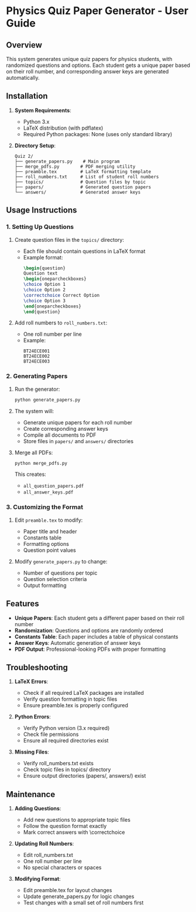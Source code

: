 # Physics Quiz Paper Generator - User Guide

## Overview
This system generates unique quiz papers for physics students, with randomized questions and options. Each student gets a unique paper based on their roll number, and corresponding answer keys are generated automatically.

## Installation

1. **System Requirements**:
   - Python 3.x
   - LaTeX distribution (with pdflatex)
   - Required Python packages: None (uses only standard library)

2. **Directory Setup**:
   ```
   Quiz 2/
   ├── generate_papers.py    # Main program
   ├── merge_pdfs.py        # PDF merging utility
   ├── preamble.tex         # LaTeX formatting template
   ├── roll_numbers.txt     # List of student roll numbers
   ├── topics/              # Question files by topic
   ├── papers/              # Generated question papers
   └── answers/             # Generated answer keys
   ```

## Usage Instructions

### 1. Setting Up Questions

1. Create question files in the `topics/` directory:
   - Each file should contain questions in LaTeX format
   - Example format:
     ```latex
     \begin{question}
     Question text
     \begin{oneparcheckboxes}
     \choice Option 1
     \choice Option 2
     \correctchoice Correct Option
     \choice Option 3
     \end{oneparcheckboxes}
     \end{question}
     ```

2. Add roll numbers to `roll_numbers.txt`:
   - One roll number per line
   - Example:
     ```
     BT24ECE001
     BT24ECE002
     BT24ECE003
     ```

### 2. Generating Papers

1. Run the generator:
   ```bash
   python generate_papers.py
   ```

2. The system will:
   - Generate unique papers for each roll number
   - Create corresponding answer keys
   - Compile all documents to PDF
   - Store files in `papers/` and `answers/` directories

3. Merge all PDFs:
   ```bash
   python merge_pdfs.py
   ```
   This creates:
   - `all_question_papers.pdf`
   - `all_answer_keys.pdf`

### 3. Customizing the Format

1. Edit `preamble.tex` to modify:
   - Paper title and header
   - Constants table
   - Formatting options
   - Question point values

2. Modify `generate_papers.py` to change:
   - Number of questions per topic
   - Question selection criteria
   - Output formatting

## Features

- **Unique Papers**: Each student gets a different paper based on their roll number
- **Randomization**: Questions and options are randomly ordered
- **Constants Table**: Each paper includes a table of physical constants
- **Answer Keys**: Automatic generation of answer keys
- **PDF Output**: Professional-looking PDFs with proper formatting

## Troubleshooting

1. **LaTeX Errors**:
   - Check if all required LaTeX packages are installed
   - Verify question formatting in topic files
   - Ensure preamble.tex is properly configured

2. **Python Errors**:
   - Verify Python version (3.x required)
   - Check file permissions
   - Ensure all required directories exist

3. **Missing Files**:
   - Verify roll_numbers.txt exists
   - Check topic files in topics/ directory
   - Ensure output directories (papers/, answers/) exist

## Maintenance

1. **Adding Questions**:
   - Add new questions to appropriate topic files
   - Follow the question format exactly
   - Mark correct answers with \correctchoice

2. **Updating Roll Numbers**:
   - Edit roll_numbers.txt
   - One roll number per line
   - No special characters or spaces

3. **Modifying Format**:
   - Edit preamble.tex for layout changes
   - Update generate_papers.py for logic changes
   - Test changes with a small set of roll numbers first 